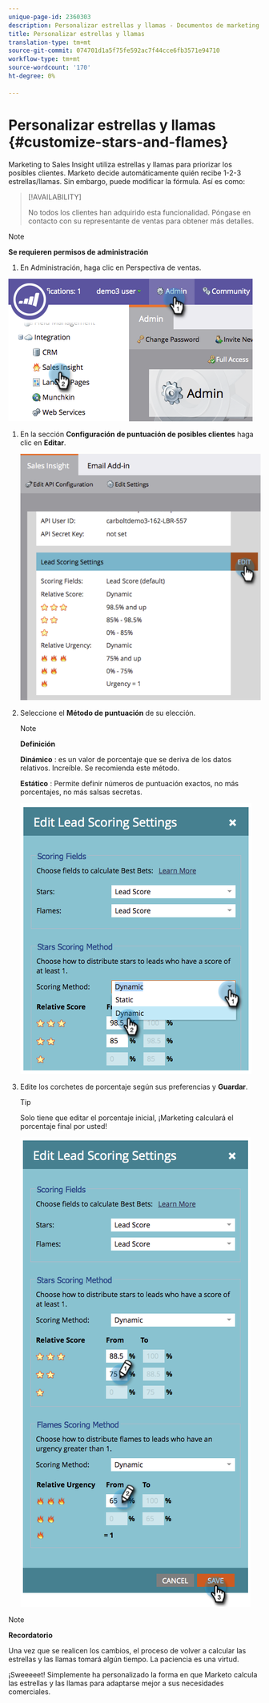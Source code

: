 ```yaml
---
unique-page-id: 2360303
description: Personalizar estrellas y llamas - Documentos de marketing - Documentación del producto
title: Personalizar estrellas y llamas
translation-type: tm+mt
source-git-commit: 074701d1a5f75fe592ac7f44cce6fb3571e94710
workflow-type: tm+mt
source-wordcount: '170'
ht-degree: 0%

---
```



# Personalizar estrellas y llamas {#customize-stars-and-flames}

Marketing to Sales Insight utiliza estrellas y llamas para priorizar los posibles clientes. Marketo decide automáticamente quién recibe 1-2-3 estrellas/llamas. Sin embargo, puede modificar la fórmula. Así es como:

>[!AVAILABILITY]
>
>
>No todos los clientes han adquirido esta funcionalidad. Póngase en contacto con su representante de ventas para obtener más detalles.

>[!NOTE]
>
>**Se requieren permisos de administración**

1. En Administración, haga clic en Perspectiva de ventas.

![](assets/image2014-9-16-13-3a38-3a6.png)

1. En la sección **Configuración de puntuación de posibles clientes** haga clic en **Editar**.

   ![](assets/image2014-9-16-13-3a38-3a17.png)

1. Seleccione el **Método de puntuación** de su elección.

   >[!NOTE]
   >
   >**Definición**
   >
   >
   >**Dinámico** : es un valor de porcentaje que se deriva de los datos [ ](priority-urgency-relative-score-and-best-bets.md)relativos. Increíble. Se recomienda este método.
   >
   >
   >**Estático** : Permite definir números de puntuación exactos, no más porcentajes, no más salsas secretas.

   ![](assets/image2014-9-16-13-3a38-3a31.png)

1. Edite los corchetes de porcentaje según sus preferencias y **Guardar**.

   >[!TIP]
   >
   >
   >Solo tiene que editar el porcentaje inicial, ¡Marketing calculará el porcentaje final por usted!

   ![](assets/image2014-9-16-13-3a38-3a49.png)

>[!NOTE]
>
>**Recordatorio**
>
>Una vez que se realicen los cambios, el proceso de volver a calcular las estrellas y las llamas tomará algún tiempo. La paciencia es una virtud.

¡Sweeeeet! Simplemente ha personalizado la forma en que Marketo calcula las estrellas y las llamas para adaptarse mejor a sus necesidades comerciales.